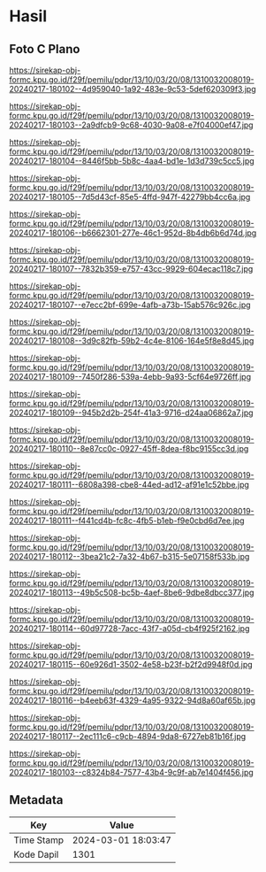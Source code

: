 # Hasil

## Foto C Plano

https://sirekap-obj-formc.kpu.go.id/f29f/pemilu/pdpr/13/10/03/20/08/1310032008019-20240217-180102--4d959040-1a92-483e-9c53-5def620309f3.jpg

https://sirekap-obj-formc.kpu.go.id/f29f/pemilu/pdpr/13/10/03/20/08/1310032008019-20240217-180103--2a9dfcb9-9c68-4030-9a08-e7f04000ef47.jpg

https://sirekap-obj-formc.kpu.go.id/f29f/pemilu/pdpr/13/10/03/20/08/1310032008019-20240217-180104--8446f5bb-5b8c-4aa4-bd1e-1d3d739c5cc5.jpg

https://sirekap-obj-formc.kpu.go.id/f29f/pemilu/pdpr/13/10/03/20/08/1310032008019-20240217-180105--7d5d43cf-85e5-4ffd-947f-42279bb4cc6a.jpg

https://sirekap-obj-formc.kpu.go.id/f29f/pemilu/pdpr/13/10/03/20/08/1310032008019-20240217-180106--b6662301-277e-46c1-952d-8b4db6b6d74d.jpg

https://sirekap-obj-formc.kpu.go.id/f29f/pemilu/pdpr/13/10/03/20/08/1310032008019-20240217-180107--7832b359-e757-43cc-9929-604ecac118c7.jpg

https://sirekap-obj-formc.kpu.go.id/f29f/pemilu/pdpr/13/10/03/20/08/1310032008019-20240217-180107--e7ecc2bf-699e-4afb-a73b-15ab576c926c.jpg

https://sirekap-obj-formc.kpu.go.id/f29f/pemilu/pdpr/13/10/03/20/08/1310032008019-20240217-180108--3d9c82fb-59b2-4c4e-8106-164e5f8e8d45.jpg

https://sirekap-obj-formc.kpu.go.id/f29f/pemilu/pdpr/13/10/03/20/08/1310032008019-20240217-180109--7450f286-539a-4ebb-9a93-5cf64e9726ff.jpg

https://sirekap-obj-formc.kpu.go.id/f29f/pemilu/pdpr/13/10/03/20/08/1310032008019-20240217-180109--945b2d2b-254f-41a3-9716-d24aa06862a7.jpg

https://sirekap-obj-formc.kpu.go.id/f29f/pemilu/pdpr/13/10/03/20/08/1310032008019-20240217-180110--8e87cc0c-0927-45ff-8dea-f8bc9155cc3d.jpg

https://sirekap-obj-formc.kpu.go.id/f29f/pemilu/pdpr/13/10/03/20/08/1310032008019-20240217-180111--6808a398-cbe8-44ed-ad12-af91e1c52bbe.jpg

https://sirekap-obj-formc.kpu.go.id/f29f/pemilu/pdpr/13/10/03/20/08/1310032008019-20240217-180111--f441cd4b-fc8c-4fb5-b1eb-f9e0cbd6d7ee.jpg

https://sirekap-obj-formc.kpu.go.id/f29f/pemilu/pdpr/13/10/03/20/08/1310032008019-20240217-180112--3bea21c2-7a32-4b67-b315-5e07158f533b.jpg

https://sirekap-obj-formc.kpu.go.id/f29f/pemilu/pdpr/13/10/03/20/08/1310032008019-20240217-180113--49b5c508-bc5b-4aef-8be6-9dbe8dbcc377.jpg

https://sirekap-obj-formc.kpu.go.id/f29f/pemilu/pdpr/13/10/03/20/08/1310032008019-20240217-180114--60d97728-7acc-43f7-a05d-cb4f925f2162.jpg

https://sirekap-obj-formc.kpu.go.id/f29f/pemilu/pdpr/13/10/03/20/08/1310032008019-20240217-180115--60e926d1-3502-4e58-b23f-b2f2d9948f0d.jpg

https://sirekap-obj-formc.kpu.go.id/f29f/pemilu/pdpr/13/10/03/20/08/1310032008019-20240217-180116--b4eeb63f-4329-4a95-9322-94d8a60af65b.jpg

https://sirekap-obj-formc.kpu.go.id/f29f/pemilu/pdpr/13/10/03/20/08/1310032008019-20240217-180117--2ec111c6-c9cb-4894-9da8-6727eb81b16f.jpg

https://sirekap-obj-formc.kpu.go.id/f29f/pemilu/pdpr/13/10/03/20/08/1310032008019-20240217-180103--c8324b84-7577-43b4-9c9f-ab7e1404f456.jpg


## Metadata

| Key        | Value               |
| ---------- | ------------------- |
| Time Stamp | 2024-03-01 18:03:47 |
| Kode Dapil | 1301                |



